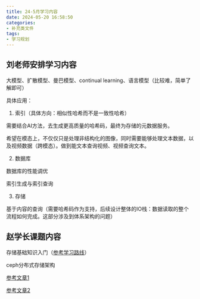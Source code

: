 ```yaml
---
title: 24-5月学习内容
date: 2024-05-20 16:58:50
categories:
- 补充类文件
tags:
- 学习规划
---
```


## 刘老师安排学习内容

大模型、扩散模型、曼巴模型、continual learning、语言模型（比较难，简单了解即可）

具体应用：

1. 索引（具体方向：相似性哈希而不是一致性哈希）

需要结合AI方法，去生成更高质量的哈希码，最终为存储的元数据服务。 

希望在模态上，不仅仅只是处理非结构化的图像，同时需要能够处理文本数据，以及视频数据（跨模态）。做到能文本查询视频、视频查询文本。

2. 数据库

数据库的性能调优

索引生成与索引查询

3. 存储

基于内容的查询（需要哈希码作为支持，后续设计整体的IO栈：数据读取的整个流程如何完成。这部分涉及到体系架构的问题）

## 赵学长课题内容

存储基础知识入门（[参考学习路线](https://www.zhihu.com/question/630875908/answer/3298667270)）

ceph分布式存储架构

[参考文章1](https://zhuanlan.zhihu.com/p/468843946)

[参考文章2](https://zhuanlan.zhihu.com/p/269474049)